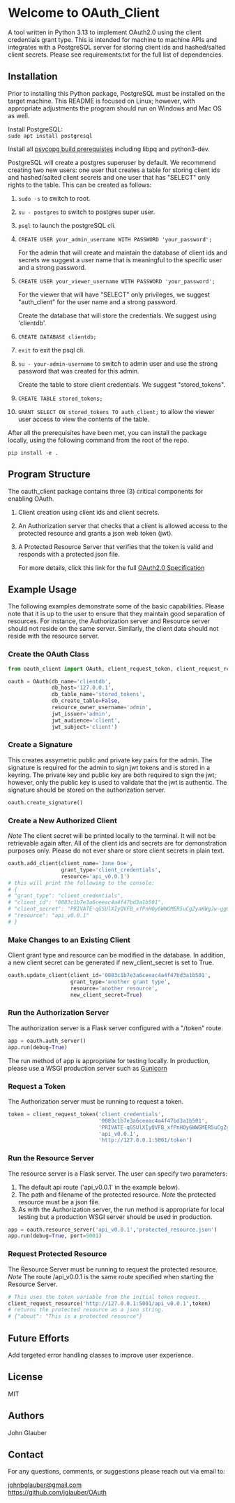 # Welcome to OAuth_Client

A tool written in Python 3.13 to implement OAuth2.0 using the client credentials grant type. This is intended for machine to machine APIs and integrates with a PostgreSQL server for storing client ids and hashed/salted client secrets. Please see requirements.txt for the full list of dependencies.

## Installation

Prior to installing this Python package, PostgreSQL must be installed on the target machine. This README is focused on Linux; however, with appropriate adjustments the program should run on Windows and Mac OS as well.

Install PostgreSQL:  
`sudo apt install postgresql`

Install all
[psycopg build prerequistes](https://www.psycopg.org/docs/install.html#build-prerequisites) including libpq and python3-dev.

PostgreSQL will create a postgres superuser by default. We recommend creating two new users: one user that creates a table for storing client ids and hashed/salted client secrets and one user that has "SELECT" only rights to the table. This can be created as follows:

1. `sudo -s` to switch to root.
2. `su - postgres` to switch to postgres super user.
3. `psql` to launch the postgreSQL cli.
4. `CREATE USER your_admin_username WITH PASSWORD 'your_password';`

    For the admin that will create and maintain the database of client ids and secrets we suggest a user name that is meaningful to the specific user and a strong password.

5. `CREATE USER your_viewer_username WITH PASSWORD 'your_password';`

    For the viewer that will have "SELECT" only privileges, we suggest "auth_client" for the user name and a strong password.

    Create the database that will store the credentials. We suggest using 'clientdb'.

6. `CREATE DATABASE clientdb;`
7. `exit` to exit the psql cli.

8. `su - your-admin-username` to switch to admin user and use the strong password that was created for this admin.

    Create the table to store client credentials. We suggest "stored_tokens".

9. `CREATE TABLE stored_tokens;`
10. `GRANT SELECT ON stored_tokens TO auth_client;` to allow the viewer user access to view the contents of the table.

After all the prerequisites have been met, you can install the package locally, using the following command from the root of the repo.

`pip install -e .`

## Program Structure

The oauth_client package contains three (3) critical components for enabling OAuth.

1. Client creation using client ids and client secrets.
2. An Authorization server that checks that a client is allowed access to the protected resource and grants a json web token (jwt).
3. A Protected Resource Server that verifies that the token is valid and responds with a protected json file.

    For more details, click this link for the full [OAuth2.0 Specification](https://datatracker.ietf.org/doc/html/rfc6749)

## Example Usage

The following examples demonstrate some of the basic capabilities. Please note that it is up to the user to ensure that they maintain good separation of resources. For instance, the Authorization server and Resource server should not reside on the same server. Similarly, the client data should not reside with the resource server.

### Create the OAuth Class

```python
from oauth_client import OAuth, client_request_token, client_request_resource

oauth = OAuth(db_name='clientdb',
              db_host='127.0.0.1',
              db_table_name='stored_tokens',
              db_create_table=False,
              resource_owner_username='admin',
              jwt_issuer='admin',
              jwt_audience='client',
              jwt_subject='client')
```

### Create a Signature

This creates assymetric public and private key pairs for the admin. The signature is required for the admin to sign jwt tokens and is stored in a keyring. The private key and public key are both required to sign the jwt; however, only the public key is used to validate that the jwt is authentic. The signature should be stored on the authorization server.

```python
oauth.create_signature()
```

### Create a New Authorized Client

*Note* The client secret will be printed locally to the terminal. It will not be retrievable again after. All of the client ids and secrets are for demonstration purposes only. Please do not ever share or store client secrets in plain text.

```python
oauth.add_client(client_name='Jane Doe',
                 grant_type='client_credentials',
                 resource='api_v0.0.1')
# this will print the following to the console:
# {
# "grant_type": "client_credentials",
# "client_id": "0083c1b7e3a6ceeac4a4f47bd3a1b501",
# "client_secret": "PRIVATE-qGSUlXIyQVFB_xfPnHOy6WWGMER5uCgZyaKWgJw-ggQ"
# "resource": "api_v0.0.1"
# }
```

### Make Changes to an Existing Client

Client grant type and resource can be modified in the database. In addition, a new client secret can be generated if new_client_secret is set to True.

```python
oauth.update_client(client_id='0083c1b7e3a6ceeac4a4f47bd3a1b501',
                    grant_type='another grant type',
                    resource='another resource',
                    new_client_secret=True)
```

### Run the Authorization Server

The authorization server is a Flask server configured with a "/token" route.

```python
app = oauth.auth_server()
app.run(debug=True)
```

The run method of app is appropriate for testing locally. In production, please use a WSGI production server such as [Gunicorn](https://gunicorn.org/)

### Request a Token

The Authorization server must be running to request a token.

```python
token = client_request_token('client_credentials',
                             '0083c1b7e3a6ceeac4a4f47bd3a1b501',
                             'PRIVATE-qGSUlXIyQVFB_xfPnHOy6WWGMER5uCgZyaKWgJw-ggQ',
                             'api_v0.0.1',
                             'http://127.0.0.1:5001/token')
```

### Run the Resource Server

The resource server is a Flask server. The user can specify two parameters:

1. The default api route ('api_v0.0.1' in the example below).
2. The path and filename of the protected resource. *Note* the protected resource must be a json file.
3. As with the Authorization server, the run method is appropriate for local testing but a production WSGI server should be used in production.

```python
app = oauth.resource_server('api_v0.0.1','protected_resource.json')
app.run(debug=True, port=5001)
```

### Request Protected Resource

The Resource Server must be running to request the protected resource.
*Note* The route /api_v0.0.1 is the same route specified when starting the Resource Server.

```python
# This uses the token variable from the initial token request.
client_request_resource('http://127.0.0.1:5001/api_v0.0.1',token)
# returns the protected resource as a json string.
# {"about": "This is a protected resource"}
```

## Future Efforts

Add targeted error handling classes to improve user experience.

## License

MIT

## Authors

John Glauber

## Contact

For any questions, comments, or suggestions please reach out via email to:

<johnbglauber@gmail.com>  
<https://github.com/jglauber/OAuth>
